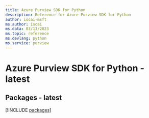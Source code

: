 ```yaml
---
title: Azure Purview SDK for Python
description: Reference for Azure Purview SDK for Python
author: iscai-msft
ms.author: iscai
ms.data: 03/13/2023
ms.topic: reference
ms.devlang: python
ms.service: purview
---
```

# Azure Purview SDK for Python - latest
## Packages - latest
[!INCLUDE [packages](purview-index.md)]